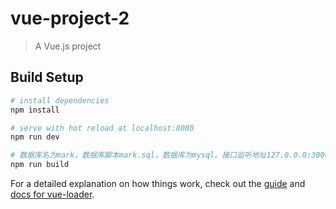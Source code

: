 # vue-project-2

> A Vue.js project

## Build Setup

``` bash
# install dependencies
npm install

# serve with hot reload at localhost:8080
npm run dev

# 数据库名为mark，数据库脚本mark.sql，数据库为mysql。接口监听地址127.0.0.0:3000
npm run build

```

For a detailed explanation on how things work, check out the [guide](http://vuejs-templates.github.io/webpack/) and [docs for vue-loader](http://vuejs.github.io/vue-loader).
